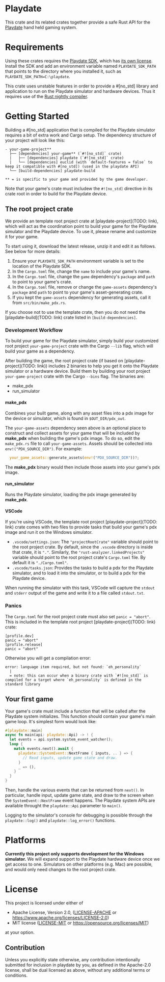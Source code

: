 <!--- Please keep the playdate crate root's comment and README.md in sync. -->

# Playdate

This crate and its related crates together provide a safe Rust API for the
[Playdate](https://play.date/) hand held gaming system.

# Requirements
Using these crates requires the [Playdate SDK](https://play.date/dev/), which has [its own
license](https://play.date/dev/sdk-license). Install the SDK and add an environment variable
named `PLAYDATE_SDK_PATH` that points to the directory where you installed it, such as
`PLAYDATE_SDK_PATH=C:\playdate`.

This crate uses unstable features in order to provide a #[no_std] library and application to run
on the Playdate simulator and hardware devices. Thus it requires use of the [Rust nightly
compiler](https://doc.rust-lang.org/1.2.0/book/nightly-rust.html).

# Getting Started

Building a #[no_std] application that is compiled for the Playdate simulator requires a bit of
extra work and Cargo setup. The dependency structure of your project will look like this:

```
- your-game-project**
  ├── [dependencies] your-game** (`#![no_std]` crate)
  |   ├── [dependencies] playdate (`#![no_std]` crate)
  |   └── [dependencies] euclid (with `default-features = false` to keep it compatible with #[no_std]) (used in the playdate API)
  └── [build-dependencies] playdate-build

** = is specific to your game and provided by the game developer.
```

Note that your game's crate must includew the `#![no_std]` directive in its crate root in order
to build for the Playdate device.

## The root project crate

We provide an template root project crate at [playdate-project](TODO: link), which will act as
the coordination point to build your game for the Playdate simulator and the Playdate device. To
use it, please rename and customize it for your game.

To start using it, download the latest release, unzip it and edit it as follows. See below for
more details:
1. Ensure your `PLAYDATE_SDK_PATH` environment variable is set to the location of the Playdate
   SDK.
1. In the `Cargo.toml` file, change the `name` to include your game's name.
1. In the `Cargo.toml` file, change the `game` dependency's `package` and `path` to point to
   your game's crate.
1. In the `Cargo.toml` file, remove or change the `game-assets` dependency's `package` and
   `path` to point to your game's asset-generating crate.
1. If you kept the `game-assets` dependency for generating assets, call it from
   `src/bin/make_pdx.rs`.

If you choose not to use the template crate, then you do not need the [playdate-build](TODO:
link) crate listed in `[build-dependencies]`.

### Development Workflow

To build your game for the Playdate simulator, simply build your customized root project
`your-game-project` crate with the Cargo `--lib` flag, which will build your game as a
dependency.

After building the game, the root project crate (if based on [playdate-project](TODO: link))
includes 2 binaries to help you get it onto the Playdate simulator or a hardware device. Build
them by building your root project `your-game-project` crate with the Cargo `--bins` flag. The
binaries are:
* make_pdx
* run_simulator

#### make_pdx
Combines your built game, along with any asset files into a pdx image for the device or
simulator, which is found in `$OUT_DIR/pdx_out`.

The `your-game-assets` dependency seen above is an optional place to construct and collect
assets for your game that will be included by **make_pdx** when building the game's pdx image.
To do so, edit the `make_pdx.rs` file to call `your-game-assets`. Assets should be collected
into `env!("PDX_SOURCE_DIR")`. For example:
```rs
  your_game_assets::generate_assets(env!("PDX_SOURCE_DIR"))?;
```

The **make_pdx** binary would then include those assets into your game's pdx image.

#### run_simulator

Runs the Playdate simulator, loading the pdx image generated by **make_pdx**.

#### VSCode

If you're using VSCode, the template root project [playdate-project](TODO: link) crate comes
with two files to provide tasks that build your game's pdx image and run it on the Windows
simulator.
* `.vscode/settings.json`: The `"projectRootCrate"` variable should point to the root project
  crate. By default, since the `.vscode` directory is inside that crate, it is `"."`. Similarly,
  the `"rust-analyzer.linkedProjects"` variable should point to the root project crate's
  `Cargo.toml` file. By default it is `"./Cargo.toml"`.
* `.vscode/tasks.json`: Provides the tasks to build a pdx for the Playdate simulator, and to
  load it into the simulator, or to build a pdx for the Playdate device.

When running the simulator with this task, VSCode will capture the `stdout` and `stderr` output
of the game and write it to a file called `stdout.txt`.

### Panics

The `Cargo.toml` for the root project crate must also set `panic = "abort"`. This is included in
the template root project [playdate-project](TODO: link) crate:
```
[profile.dev]
panic = "abort"
[profile.release]
panic = "abort"
```
Otherwise you will get a compilation error:
```
error: language item required, but not found: `eh_personality`
  |
  = note: this can occur when a binary crate with `#![no_std]` is compiled for a target where `eh_personality` is defined in the standard library
```

## Your first game

Your game's crate must include a function that will be called after the Playdate system
initializes. This function should contain your game's main game loop. It's simplest form would
look like:
```rs
#[playdate::main]
async fn main(api: playdate::Api) -> ! {
  let events = api.system.system_event_watcher();
  loop {
    match events.next().await {
      playdate::SystemEvent::NextFrame { inputs, .. } => {
        // Read inputs, update game state and draw.
      }
      _ => (),
    }
  }
}
```
Then, handle the various events that can be returned from `next()`. In particular, handle input,
update game state, and draw to the screen when the `SystemEvent::NextFrame` event happens. The
Playdate system APIs are available throught the `playdate::Api` parameter to `main()`.

Logging to the simulator's console for debugging is possible through the `playdate::log()` and
`playdate::log_error()` functions.

# Platforms

**Currently this project only supports development for the Windows simulator.** We will expand
support to the Playdate hardware device once we get access to one. Simulators on other platforms
(e.g. Mac) are possible, and would only need changes to the root project crate.

# License
This project is licensed under either of

* Apache License, Version 2.0, ([LICENSE-APACHE](LICENSE-APACHE) or
  https://www.apache.org/licenses/LICENSE-2.0)
* MIT license ([LICENSE-MIT](LICENSE-MIT) or https://opensource.org/licenses/MIT)

at your option.

## Contribution
Unless you explicitly state otherwise, any contribution intentionally submitted for inclusion in
playdate by you, as defined in the Apache-2.0 license, shall be dual licensed as above, without
any additional terms or conditions.